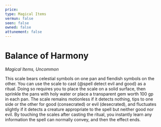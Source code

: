 ```yaml
---
price: 
type: Magical Items
vermun: false
seen: false
owned: false
attunement: false
---
```

# Balance of Harmony

*Magical Items, Uncommon*

This scale bears celestial symbols on one pan and fiendish symbols on the other. You can use the scale to cast {@spell detect evil and good} as a ritual. Doing so requires you to place the scale on a solid surface, then sprinkle the pans with holy water or place a transparent gem worth 100 gp in each pan. The scale remains motionless if it detects nothing, tips to one side or the other for good (consecrated) or evil (desecrated), and fluctuates slightly if it detects a creature appropriate to the spell but neither good nor evil. By touching the scales after casting the ritual, you instantly learn any information the spell can normally convey, and then the effect ends.